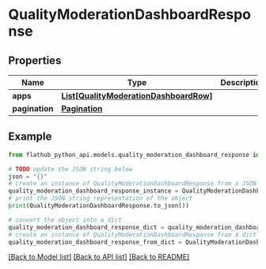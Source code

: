 # QualityModerationDashboardResponse


## Properties

Name | Type | Description | Notes
------------ | ------------- | ------------- | -------------
**apps** | [**List[QualityModerationDashboardRow]**](QualityModerationDashboardRow.md) |  | 
**pagination** | [**Pagination**](Pagination.md) |  | 

## Example

```python
from flathub_python_api.models.quality_moderation_dashboard_response import QualityModerationDashboardResponse

# TODO update the JSON string below
json = "{}"
# create an instance of QualityModerationDashboardResponse from a JSON string
quality_moderation_dashboard_response_instance = QualityModerationDashboardResponse.from_json(json)
# print the JSON string representation of the object
print(QualityModerationDashboardResponse.to_json())

# convert the object into a dict
quality_moderation_dashboard_response_dict = quality_moderation_dashboard_response_instance.to_dict()
# create an instance of QualityModerationDashboardResponse from a dict
quality_moderation_dashboard_response_from_dict = QualityModerationDashboardResponse.from_dict(quality_moderation_dashboard_response_dict)
```
[[Back to Model list]](../README.md#documentation-for-models) [[Back to API list]](../README.md#documentation-for-api-endpoints) [[Back to README]](../README.md)


